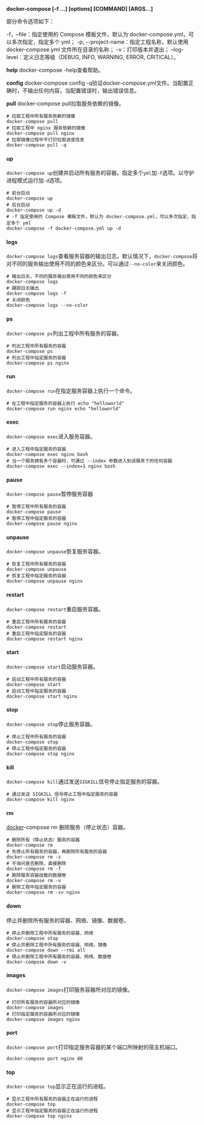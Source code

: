 **docker-compose [-f <arg>...] [options] [COMMAND] [ARGS...]**

部分命令选项如下：

-f，–file：指定使用的 Compose 模板文件，默认为 docker-compose.yml，可以多次指定，指定多个 yml；
-p, --project-name：指定工程名称，默认使用 docker-compose.yml 文件所在目录的名称；
-v：打印版本并退出；
–log-level：定义日志等级（DEBUG, INFO, WARNING, ERROR, CRITICAL）。





**help**
docker-compose -help查看帮助。

**config**
docker-compose config -q验证docker-compose.yml文件。当配置正确时，不输出任何内容，当配置错误时，输出错误信息。

**pull**
docker-compose pull拉取服务依赖的镜像。

```
# 拉取工程中所有服务依赖的镜像
docker-compose pull
# 拉取工程中 nginx 服务依赖的镜像
docker-compose pull nginx
# 拉取镜像过程中不打印拉取进度信息
docker-compose pull -q
```

#### up

`docker-compose up`创建并启动所有服务的容器。指定多个`yml`加`-f`选项。以守护进程模式运行加`-d`选项。

```
# 前台启动
docker-compose up
# 后台启动
docker-compose up -d
# -f 指定使用的 Compose 模板文件，默认为 docker-compose.yml，可以多次指定，指定多个 yml
docker-compose -f docker-compose.yml up -d

```

#### logs

`docker-compose logs`查看服务容器的输出日志。默认情况下，`docker-compose`将对不同的服务输出使用不同的颜色来区分。可以通过`--no-color`来关闭颜色。

```
# 输出日志，不同的服务输出使用不同的颜色来区分
docker-compose logs
# 跟踪日志输出
docker-compose logs -f
# 关闭颜色
docker-compose logs --no-color
```

#### ps

`docker-compose ps`列出工程中所有服务的容器。

```
# 列出工程中所有服务的容器
docker-compose ps
# 列出工程中指定服务的容器
docker-compose ps nginx
```

#### run

`docker-compose run`在指定服务容器上执行一个命令。

```
# 在工程中指定服务的容器上执行 echo "helloworld"
docker-compose run nginx echo "helloworld"
```

#### exec

`docker-compose exec`进入服务容器。

```
# 进入工程中指定服务的容器
docker-compose exec nginx bash
# 当一个服务拥有多个容器时，可通过 --index 参数进入到该服务下的任何容器
docker-compose exec --index=1 nginx bash
```

#### pause

`docker-compose pause`暂停服务容器

```
# 暂停工程中所有服务的容器
docker-compose pause
# 暂停工程中指定服务的容器
docker-compose pause nginx
```

#### unpause

`docker-compose unpause`恢复服务容器。

```
# 恢复工程中所有服务的容器
docker-compose unpause
# 恢复工程中指定服务的容器
docker-compose unpause nginx
```

#### restart

`docker-compose restart`重启服务容器。

```
# 重启工程中所有服务的容器
docker-compose restart
# 重启工程中指定服务的容器
docker-compose restart nginx
```

#### start

`docker-compose start`启动服务容器。

```
# 启动工程中所有服务的容器
docker-compose start
# 启动工程中指定服务的容器
docker-compose start nginx
```

#### stop

`docker-compose stop`停止服务容器。

```
# 停止工程中所有服务的容器
docker-compose stop
# 停止工程中指定服务的容器
docker-compose stop nginx
```

#### kill

`docker-compose kill`通过发送`SIGKILL`信号停止指定服务的容器。

```
# 通过发送 SIGKILL 信号停止工程中指定服务的容器
docker-compose kill nginx
```

#### rm

[docker](https://so.csdn.net/so/search?q=docker&spm=1001.2101.3001.7020)-compose rm 删除服务（停止状态）容器。

```
# 删除所有（停止状态）服务的容器
docker-compose rm
# 先停止所有服务的容器，再删除所有服务的容器
docker-compose rm -s
# 不询问是否删除，直接删除
docker-compose rm -f
# 删除服务容器挂载的数据卷
docker-compose rm -v
# 删除工程中指定服务的容器
docker-compose rm -sv nginx
```

#### down

停止并删除所有服务的容器、网络、镜像、数据卷。

```
# 停止并删除工程中所有服务的容器、网络
docker-compose stop
# 停止并删除工程中所有服务的容器、网络、镜像
docker-compose down --rmi all
# 停止并删除工程中所有服务的容器、网络、数据卷
docker-compose down -v
```

#### images

`docker-compose images`打印服务容器所对应的镜像。

```
# 打印所有服务的容器所对应的镜像
docker-compose images
# 打印指定服务的容器所对应的镜像
docker-compose images nginx
```

#### port

`docker-compose port`打印指定服务容器的某个端口所映射的宿主机端口。

```
docker-compose port nginx 80
```

#### top

`docker-compose top`显示正在运行的进程。

```
# 显示工程中所有服务的容器正在运行的进程
docker-compose top
# 显示工程中指定服务的容器正在运行的进程
docker-compose top nginx
```

